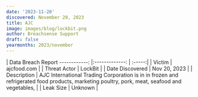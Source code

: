 ```yaml
---
date: '2023-11-20'
discovered: November 20, 2023
title: AJC
image: images/blog/lockbit.png
author: Breachsense Support
draft: false
yearmonths: 2023/november
---
```



| Data Breach Report
------------:     |:-------------:    | :-----:|
| Victim      | ajcfood.com      | 
| Threat Actor      | LockBit      | 
| Date Discovered      | Nov 20, 2023      | 
| Description      | AJC International Trading Corporation is in in frozen and refrigerated food products, marketing poultry, pork, meat, seafood and vegetables,      | 
| Leak Size      | Unknown      | 

